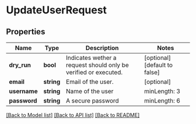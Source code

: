 # UpdateUserRequest

## Properties
Name | Type | Description | Notes
------------ | ------------- | ------------- | -------------
**dry_run** | **bool** | Indicates wether a request should only be verified or executed. | [optional] [default to false]
**email** | **string** | Email of the user. | [optional] 
**username** | **string** | Name of the user | minLength: 3 | maxLength: 180 | [optional] 
**password** | **string** | A secure password | minLength: 6 | maxLength: 4096 | [optional] 

[[Back to Model list]](../README.md#documentation-for-models) [[Back to API list]](../README.md#documentation-for-api-endpoints) [[Back to README]](../README.md)


